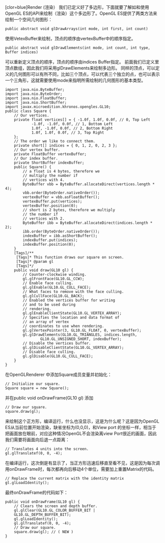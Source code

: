 [clor=blue]Render (渲染）
我们已定义好了多边形，下面就要了解如和使用OpenGL ES的API来绘制（渲染）这个多边形了。OpenGL ES提供了两类方法来绘制一个空间几何图形：
```  
public abstract void glDrawArrays(int mode, int first, int count) 
```
使用VetexBuffer来绘制，顶点的顺序由vertexBuffer中的顺序指定。
```  
public abstract void glDrawElements(int mode, int count, int type, Buffer indices) 
```
可以重新定义顶点的顺序，顶点的顺序由indices Buffer指定。
前面我们已定义里顶点数组，因此我们将采用glDrawElements来绘制多边形。
同样的顶点，可以定义的几何图形可以有所不同，比如三个顶点，可以代表三个独立的点，也可以表示一个三角形，这就需要使用mode来指明所需绘制的几何图形的基本类型。
```  
import java.nio.ByteBuffer;
import java.nio.ByteOrder;
import java.nio.FloatBuffer;
import java.nio.ShortBuffer;
import javax.microedition.khronos.opengles.GL10;
public class Square {
	// Our vertices.
	private float vertices[] = { -1.0f, 1.0f, 0.0f, // 0, Top Left
			-1.0f, -1.0f, 0.0f, // 1, Bottom Left
			1.0f, -1.0f, 0.0f, // 2, Bottom Right
			1.0f, 1.0f, 0.0f, // 3, Top Right
	};
	// The order we like to connect them.
	private short[] indices = { 0, 1, 2, 0, 2, 3 };
	// Our vertex buffer.
	private FloatBuffer vertexBuffer;
	// Our index buffer.
	private ShortBuffer indexBuffer;
	public Square() {
		// a float is 4 bytes, therefore we
		// multiply the number if
		// vertices with 4.
		ByteBuffer vbb = ByteBuffer.allocateDirect(vertices.length * 4);
		vbb.order(ByteOrder.nativeOrder());
		vertexBuffer = vbb.asFloatBuffer();
		vertexBuffer.put(vertices);
		vertexBuffer.position(0);
		// short is 2 bytes, therefore we multiply
		// the number if
		// vertices with 2.
		ByteBuffer ibb = ByteBuffer.allocateDirect(indices.length * 2);
		ibb.order(ByteOrder.nativeOrder());
		indexBuffer = ibb.asShortBuffer();
		indexBuffer.put(indices);
		indexBuffer.position(0);
	}
	[Tags]/**
	 [Tags]* This function draws our square on screen.
	 [Tags]* @param gl
	 [Tags]*/
	public void draw(GL10 gl) {
		// Counter-clockwise winding.
		gl.glFrontFace(GL10.GL_CCW);
		// Enable face culling.
		gl.glEnable(GL10.GL_CULL_FACE);
		// What faces to remove with the face culling.
		gl.glCullFace(GL10.GL_BACK);
		// Enabled the vertices buffer for writing
		// and to be used during
		// rendering.
		gl.glEnableClientState(GL10.GL_VERTEX_ARRAY);
		// Specifies the location and data format of
		// an array of vertex
		// coordinates to use when rendering.
		gl.glVertexPointer(3, GL10.GL_FLOAT, 0, vertexBuffer);
		gl.glDrawElements(GL10.GL_TRIANGLES, indices.length,
				GL10.GL_UNSIGNED_SHORT, indexBuffer);
		// Disable the vertices buffer.
		gl.glDisableClientState(GL10.GL_VERTEX_ARRAY);
		// Disable face culling.
		gl.glDisable(GL10.GL_CULL_FACE);
	}
}
```
在OpenGLRenderer 中添加Square成员变量并初始化：
```  
// Initialize our square.
Square square = new Square(); 
```
并在public void onDrawFrame(GL10 gl) 添加
```  
// Draw our square.
square.draw(gl);
```
来绘制这个正方形，编译运行，什么也没显示，这是为什么呢？这是因为OpenGL ES从当前位置开始渲染，缺省坐标为(0,0,0)，和View port 的坐标一样，相当于把画面放在眼前，对应这种情况OpenGL不会渲染离view Port很近的画面，因此我们需要将画面向后退一点距离：
```  
// Translates 4 units into the screen.
gl.glTranslatef(0, 0, -4);
```
在编译运行，这次倒是有显示了，当正方形迅速后移直至看不见，这是因为每次调用onDrawFrame时，每次都再向后移动4个单位，需要加上重置Matrix的代码。
```  
// Replace the current matrix with the identity matrix
gl.glLoadIdentity();
```
最终onDrawFrame的代码如下：
```  
public void onDrawFrame(GL10 gl) {
	// Clears the screen and depth buffer.
	gl.glClear(GL10.GL_COLOR_BUFFER_BIT |
	GL10.GL_DEPTH_BUFFER_BIT);
	gl.glLoadIdentity();
	gl.glTranslatef(0, 0, -4);
	// Draw our square.
	square.draw(gl); // ( NEW )
} 
```